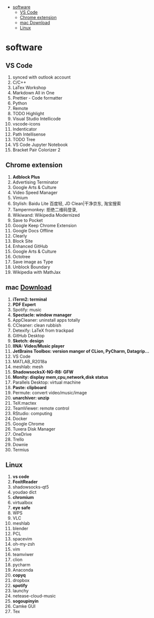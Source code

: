 - [software](#software)
  - [VS Code](#vs-code)
  - [Chrome extension](#chrome-extension)
  - [mac Download](#mac-download)
  - [Linux](#linux)
  
# software

## VS Code
1. synced with outlook account
2. C/C++
3. LaTex Workshop
4. Markdown All in One
5. Prettier - Code formatter
6. Python
7. Remote
8. TODO Highlight
9. Visual Studio Intellicode
10. vscode-icons
11. Indenticator
12. Path Intellisense
13. TODO Tree
14. VS Code Jupyter Notebook
15. Bracket Pair Colorizer 2

## Chrome extension
1. **Adblock Plus**
2. Advertising Terminator
3. Google Arts & Culture
4. Video Speed Manager
5. Vimium
6. Stylish: Baidu Lite 百度轻, JD Clean|干净京东, 淘宝搜索
7. Tampermonkey: 拒绝二维码登录,
8. Wikiwand: Wikipedia Modernized
9. Save to Pocket
10. Google Keep Chrome Extension
11. Google Docs Offline
12. Clearly
13. Block Site
14. Enhanced GitHub
15. Google Arts & Culture
16. Octotree
17. Save image as Type
18. Unblock Boundary
19. Wikipedia with MathJax


## mac [Download](https://www.xclient.info)
1. **iTerm2: terminal**
2. **PDF Expert**
3. Spotify: music
4. **Spectacle: window manager**
5. AppCleaner: uninstall apps totally
6. CCleaner: clean rubbish
7. Detexify: LaTeX from trackpad 
8. GitHub Desktop
9. **Sketch: design**
10. **IINA: Video/Music player**
11. **JetBrains Toolbox: version manger of CLion, PyCharm, Datagrip...**
12. VS Code
13. MATLAB_R2018a
14. meshlab: mesh
15. **ShadowsocksX-NG-R8: GFW**
16. **Monity: display mem,cpu,network,disk status**
17. Parallels Desktop: virtual machine
18. **Paste: clipboard**
19. Permute: convert video/music/image
20. **unarchiver: unzip**
21. TeX:mactex
22. TeamViewer: remote control
23. RStudio: computing
24. Docker
25. Google Chrome
26. Tuxera Disk Manager
27. OneDrive
28. Trello
29. Downie
30. Termius


## Linux
1. **vs code**
2. **FoxitReader**
3. shadowsocks-qt5
4. youdao dict
5. **chromium**
6. virtualbox
7. **eye safe**
8. WPS
9. VLC
10. meshlab
11. blender
15. PCL
16. spacevim
17. oh-my-zsh
18. vim
19. teamviwer
20. clion
21. pycharm
22. Anaconda
23. **copyq**
24. dropbox
25. **spotify**
26. launchy
27. netease-cloud-music
28. **sogoupinyin**
29. Camke GUI
30. Tex

